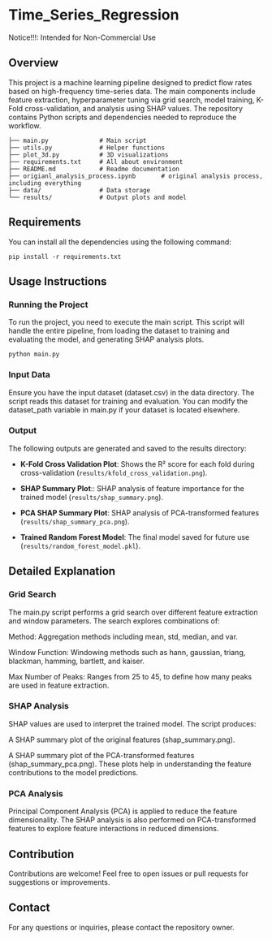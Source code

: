 # Time_Series_Regression

Notice!!!: Intended for Non-Commercial Use  

## Overview 

This project is a machine learning pipeline designed to predict flow rates based on high-frequency time-series data. The main components include feature extraction, hyperparameter tuning via grid search, model training, K-Fold cross-validation, and analysis using SHAP values. The repository contains Python scripts and dependencies needed to reproduce the workflow.

```plaintext
├── main.py              # Main script
├── utils.py             # Helper functions
├── plot_3d.py           # 3D visualizations
├── requirements.txt     # All about environment
├── README.md            # Readme documentation
├── origianl_analysis_process.ipynb       # original analysis process, including everything
├── data/                # Data storage
└── results/             # Output plots and model
```

## Requirements

You can install all the dependencies using the following command:

   ```
   pip install -r requirements.txt
   ```

## Usage Instructions

### Running the Project

To run the project, you need to execute the main script. This script will handle the entire pipeline, from loading the dataset to training and evaluating the model, and generating SHAP analysis plots.

   ```
   python main.py
   ```

### Input Data

Ensure you have the input dataset (dataset.csv) in the data directory. The script reads this dataset for training and evaluation. You can modify the dataset_path variable in main.py if your dataset is located elsewhere.


### Output

The following outputs are generated and saved to the results directory:

- **K-Fold Cross Validation Plot**: Shows the R² score for each fold during cross-validation (`results/kfold_cross_validation.png`).

- **SHAP Summary Plot**:: SHAP analysis of feature importance for the trained model (`results/shap_summary.png`).

- **PCA SHAP Summary Plot**: SHAP analysis of PCA-transformed features (`results/shap_summary_pca.png`).

- **Trained Random Forest Model**: The final model saved for future use (`results/random_forest_model.pkl`).

## Detailed Explanation

### Grid Search

The main.py script performs a grid search over different feature extraction and window parameters. The search explores combinations of:

Method: Aggregation methods including mean, std, median, and var.

Window Function: Windowing methods such as hann, gaussian, triang, blackman, hamming, bartlett, and kaiser.

Max Number of Peaks: Ranges from 25 to 45, to define how many peaks are used in feature extraction.

### SHAP Analysis

SHAP values are used to interpret the trained model. The script produces:

A SHAP summary plot of the original features (shap_summary.png).

A SHAP summary plot of the PCA-transformed features (shap_summary_pca.png). These plots help in understanding the feature contributions to the model predictions.


### PCA Analysis

Principal Component Analysis (PCA) is applied to reduce the feature dimensionality. The SHAP analysis is also performed on PCA-transformed features to explore feature interactions in reduced dimensions.


## Contribution

Contributions are welcome! Feel free to open issues or pull requests for suggestions or improvements.

## Contact

For any questions or inquiries, please contact the repository owner.
